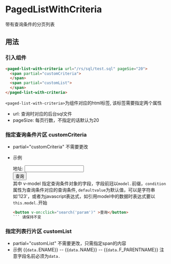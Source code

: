 # PagedListWithCriteria
带有查询条件的分页列表

## 用法
### 引入组件
``` html
<paged-list-with-criteria url="/rs/sql/test.sql" pageSie="20">
  <span partial="customCriteria">
  </span>
  <span partial="customList">
  </span>
</paged-list-with-criteria>
```
`<paged-list-with-criteria>`为组件对应的html标签, 该标签需要指定两个属性
- url: 查询时对应的后台sql文件
- pageSize: 每页行数，不指定的话默认为20

### 指定查询条件片区 customCriteria
- partial="customCriteria" 不需要更改
- 示例       <div>
            地址: <input type="text" v-model="model.address" condition=" address like '%{}%'" defaultvalue="this.model.address.split('').reverse().join('')">
            </div>
            <div>
            <button v-on:click="search('param')" >查询</button>
            </div>
  其中 v-model 指定查询条件对象的字段，字段前冠以`model.`前缀，`condition`属性为查询条件对应的查询条件, `defaultvalue`为默认值，可以是字符串如'123'，或者为javascript表达式，如引用model中的数据时表达式要以`this.model.`开始

  ```html
  <button v-on:click="search('param')" >查询</button>
  ``` 请保持不变


### 指定列表行片区 customList
- partial="customList" 不需要更改，只需指定span的内容
- 示例 {{`data.`ENAME}} -- {{`data.`NAME}} -- {{`data.`F_PARENTNAME}}</span> 注意字段名前必须为`data.`
